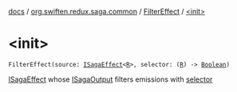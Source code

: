 [docs](../../index.md) / [org.swiften.redux.saga.common](../index.md) / [FilterEffect](index.md) / [&lt;init&gt;](./-init-.md)

# &lt;init&gt;

`FilterEffect(source: `[`ISagaEffect`](../-i-saga-effect.md)`<`[`R`](index.md#R)`>, selector: (`[`R`](index.md#R)`) -> `[`Boolean`](https://kotlinlang.org/api/latest/jvm/stdlib/kotlin/-boolean/index.html)`)`

[ISagaEffect](../-i-saga-effect.md) whose [ISagaOutput](../-i-saga-output/index.md) filters emissions with [selector](selector.md)

